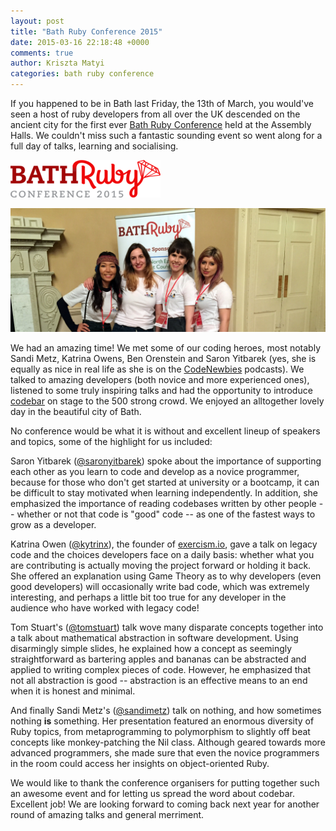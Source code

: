 ```yaml
---
layout: post
title: "Bath Ruby Conference 2015"
date: 2015-03-16 22:18:48 +0000
comments: true
author: Kriszta Matyi
categories: bath ruby conference
---
```


If you happened to be in Bath last Friday, the 13th of March, you would've seen a host of ruby developers from all over the UK descended on the ancient city for the first ever [Bath Ruby Conference](http://2015.bathruby.org/) held at the Assembly Halls. We couldn't miss such a fantastic sounding event so went along for a full day of talks, learning and socialising.

[![Bath Ruby Conference 2015](/images/bath-ruby-logo.png)](http://2015.bathruby.org/index.html)

[![codebar organisers at Bath Ruby](/images/bathruby-intro.jpg)]()

We had an amazing time! We met some of our coding heroes, most notably Sandi Metz, Katrina Owens, Ben Orenstein and Saron Yitbarek (yes, she is equally as nice in real life as she is on the [CodeNewbies](http://www.codenewbie.org/) podcasts). We talked to amazing developers (both novice and more experienced ones), listened to some truly inspiring talks and had the opportunity to introduce [codebar](http://codebar.io/) on stage to the 500 strong crowd. We enjoyed an alltogether lovely day in the beautiful city of Bath.

No conference would be what it is without and excellent lineup of speakers and topics, some of the highlight for us included:

Saron Yitbarek ([@saronyitbarek](https://twitter.com/saronyitbarek)) spoke about the importance of supporting each other as you learn to code and develop as a novice programmer, because for those who don't get started at university or a bootcamp, it can be difficult to stay motivated when learning independently. In addition, she emphasized the importance of reading codebases written by other people -- whether or not that code is "good" code -- as one of the fastest ways to grow as a developer.

Katrina Owen ([@kytrinx](https://twitter.com/kytrinyx)), the founder of [exercism.io](http://www.exercism.io), gave a talk on legacy code and the choices developers face on a daily basis: whether what you are contributing is actually moving the project forward or holding it back. She offered an explanation using Game Theory as to why developers (even good developers) will occasionally write bad code, which was extremely interesting, and perhaps a little bit too true for any developer in the audience who have worked with legacy code!

Tom Stuart's ([@tomstuart](https://twitter.com/tomstuart)) talk wove many disparate concepts together into a talk about mathematical abstraction in software development. Using disarmingly simple slides, he explained how a concept as seemingly straightforward as bartering apples and bananas can be abstracted and applied to writing complex pieces of code. However, he emphasized that not all abstraction is good -- abstraction is an effective means to an end when it is honest and minimal.

And finally Sandi Metz's ([@sandimetz](https://twitter.com/sandimetz)) talk on nothing, and how sometimes nothing **is** something. Her presentation featured an enormous diversity of Ruby topics, from metaprogramming to polymorphism to slightly off beat concepts like monkey-patching the Nil class. Although geared towards more advanced programmers, she made sure that even the novice programmers in the room could access her insights on object-oriented Ruby.

We would like to thank the conference organisers for putting together such an awesome event and for letting us spread the word about codebar. Excellent job! We are looking forward to coming back next year for another round of amazing talks and general merriment.

